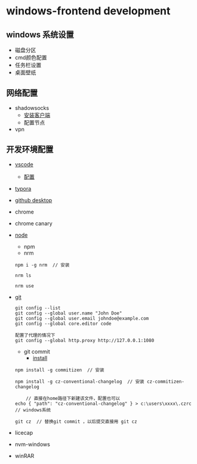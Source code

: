 # windows-frontend development
## windows 系统设置

- 磁盘分区
- cmd颜色配置
- 任务栏设置
- 桌面壁纸

## 网络配置

- shadowsocks
  - [安装客户端](https://github.com/shadowsocks/shadowsocks-windows)
  - 配置节点
- vpn

## 开发环境配置

- [vscode](https://code.visualstudio.com/)

  - [配置](./vscode.md)

- [typora](https://typora.io/)

- [github desktop](https://desktop.github.com/)

- chrome

- chrome canary

- [node](https://nodejs.org/zh-cn/download/package-manager/#windows)

  - npm
  - nrm

  ```shell
  npm i -g nrm  // 安装
       
  nrm ls 
  
  nrm use 
  ```

- [git](https://git-scm.com/download/win)

  ```shell
  git config --list
  git config --global user.name "John Doe"
  git config --global user.email johndoe@example.com
  git config --global core.editor code
  ```

  ```shell
  配置了代理的情况下  
  git config --global http.proxy http://127.0.0.1:1080
  ```

  - git commit
    - [install](https://git-scm.com/download/win)

  ```shell
  npm install -g commitizen  // 安装
  
  npm install -g cz-conventional-changelog  // 安装 cz-commitizen-changelog
  
      // 直接在home路径下新建该文件，配置也可以
  echo { "path": "cz-conventional-changelog" } > c:\users\xxxx\.czrc   // windows系统
  
  git cz  // 替换git commit ，以后提交直接用 git cz
  ```

- licecap


- nvm-windows


- winRAR